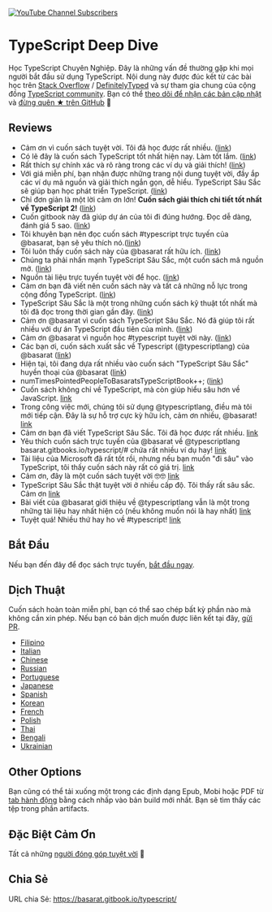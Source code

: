 [![YouTube Channel Subscribers](https://img.shields.io/youtube/channel/subscribers/UCGD_0i6L48hucTiiyhb5QzQ?style=social)](https://www.youtube.com/@basarat)

# TypeScript Deep Dive

Học TypeScript Chuyên Nghiệp. Đây là những vấn đề thường gặp khi mọi người bắt đầu sử dụng TypeScript. Nội dung này được đúc kết từ các bài học trên [Stack Overflow](http://stackoverflow.com/tags/typescript/topusers) / [DefinitelyTyped](https://github.com/DefinitelyTyped/) và sự tham gia chung của cộng đồng [TypeScript community](https://github.com/TypeStrong/). Bạn có thể [theo dõi để nhận các bản cập nhật](https://twitter.com/basarat) và [đừng quên ★ trên GitHub](https://github.com/basarat/typescript-book) 🌹

## Reviews

- Cảm ơn vì cuốn sách tuyệt vời. Tôi đã học được rất nhiều. ([link](https://www.gitbook.com/book/basarat/typescript/discussions/21#comment-1468279131934))
- Có lẽ đây là cuốn sách TypeScript tốt nhất hiện nay. Làm tốt lắm. ([link](https://twitter.com/thelondonjs/status/756419561570852864))
- Rất thích sự chính xác và rõ ràng trong các ví dụ và giải thích! ([link](https://twitter.com/joe_mighty/status/758290957280346112))
- Với giá miễn phí, bạn nhận được những trang nội dung tuyệt vời, đầy ắp các ví dụ mã nguồn và giải thích ngắn gọn, dễ hiểu. TypeScript Sâu Sắc sẽ giúp bạn học phát triển TypeScript. ([link](https://www.nativescript.org/blog/details/free-book-typescript-deep-dive))
- Chỉ đơn giản là một lời cảm ơn lớn! **Cuốn sách giải thích chi tiết tốt nhất về TypeScript 2!** ([link](https://www.gitbook.com/book/basarat/typescript/discussions/38))
- Cuốn gitbook này đã giúp dự án của tôi đi đúng hướng. Đọc dễ dàng, đánh giá 5 sao. ([link](https://twitter.com/thebabellion/status/779888195559235584))
- Tôi khuyên bạn nên đọc cuốn sách #typescript trực tuyến của @basarat, bạn sẽ yêu thích nó.([link](https://twitter.com/markpieszak/status/788099306590969860))
- Tôi luôn thấy cuốn sách này của @basarat rất hữu ích. ([link](https://twitter.com/Brocco/status/789887640656945152))
- Chúng ta phải nhấn mạnh TypeScript Sâu Sắc, một cuốn sách mã nguồn mở. ([link](https://www.siliconrepublic.com/enterprise/typescript-programming-javascript))
- Nguồn tài liệu trực tuyến tuyệt vời để học. ([link](https://twitter.com/rdfuhr/status/790193307708076035))
- Cảm ơn bạn đã viết nên cuốn sách này và tất cả những nỗ lực trong cộng đồng TypeScript. ([link](https://github.com/basarat/typescript-book/pull/183#issuecomment-257799713))
- TypeScript Sâu Sắc là một trong những cuốn sách kỹ thuật tốt nhất mà tôi đã đọc trong thời gian gần đây. ([link](https://twitter.com/borekb/status/794287092272599040))
- Cảm ơn @basarat vì cuốn sách TypeScript Sâu Sắc. Nó đã giúp tôi rất nhiều với dự án TypeScript đầu tiên của mình. ([link](https://twitter.com/betolinck/status/797901548562960384))
- Cảm ơn @basarat vì nguồn học #typescript tuyệt vời này. ([link](https://twitter.com/markuse1501/status/799116176815230976))
- Các bạn ơi, cuốn sách xuất sắc về Typescript (@typescriptlang) của @basarat ([link](https://twitter.com/deeinlove/status/813245965507260417))
- Hiện tại, tôi đang dựa rất nhiều vào cuốn sách "TypeScript Sâu Sắc" huyền thoại của @basarat ([link](https://twitter.com/sitapati/status/814379404956532737))
- numTimesPointedPeopleToBasaratsTypeScriptBook++; ([link](https://twitter.com/brocco/status/814227741696462848))
- Cuốn sách không chỉ về TypeScript, mà còn giúp hiểu sâu hơn về JavaScript. [link](https://www.gitbook.com/book/basarat/typescript/discussions/59)
- Trong công việc mới, chúng tôi sử dụng @typescriptlang, điều mà tôi mới tiếp cận. Đây là sự hỗ trợ cực kỳ hữu ích, cảm ơn nhiều, @basarat! [link](https://twitter.com/netchkin/status/855339390566096896)
- Cảm ơn bạn đã viết TypeScript Sâu Sắc. Tôi đã học được rất nhiều. [link](https://twitter.com/buctwbzs/status/857198618704355328?refsrc=email&s=11)
- Yêu thích cuốn sách trực tuyến của @basarat về @typescriptlang basarat.gitbooks.io/typescript/# chứa rất nhiều ví dụ hay! [link](https://twitter.com/ericliprandi/status/857608837309677568)
- Tài liệu của Microsoft đã rất tốt rồi, nhưng nếu bạn muốn "đi sâu" vào TypeScript, tôi thấy cuốn sách này rất có giá trị. [link](https://twitter.com/caludio/status/876729910550831104)
- Cảm ơn, đây là một cuốn sách tuyệt vời 🤓🤓 [link](https://twitter.com/jjwonmin/status/885666375548547073)
- TypeScript Sâu Sắc thật tuyệt vời ở nhiều cấp độ. Tôi thấy rất sâu sắc. Cảm ơn [link](https://twitter.com/orenmizr/status/891083492787970053)
- Bài viết của @basarat giới thiệu về @typescriptlang vẫn là một trong những tài liệu hay nhất hiện có (nếu không muốn nói là hay nhất) [link](https://twitter.com/stevealee/status/953953255968698368)
- Tuyệt quá! Nhiều thứ hay ho về #typescript! [link](https://twitter.com/pauliescanlon/status/989898852474998784)

## Bắt Đầu

Nếu bạn đến đây để đọc sách trực tuyến, [bắt đầu ngay](https://basarat.gitbook.io/typescript/getting-started).

## Dịch Thuật

Cuốn sách hoàn toàn miễn phí, bạn có thể sao chép bất kỳ phần nào mà không cần xin phép. Nếu bạn có bản dịch muốn được liên kết tại đây, [gửi PR](https://github.com/basarat/typescript-book/edit/master/README.md).

- [Filipino](https://github.com/themarshann/typescript-book-fil)
- [Italian](https://github.com/TizioFittizio/typescript-book)
- [Chinese](https://github.com/jkchao/typescript-book-chinese)
- [Russian](https://github.com/etroynov/typescript-book)
- [Portuguese](https://github.com/overlineink/typescript-book)
- [Japanese](https://github.com/yohamta/typescript-book)
- [Spanish](https://github.com/melissarofman/typescript-book)
- [Korean](https://github.com/radlohead/typescript-book)
- [French](https://github.com/HachemiH/typescript-book)
- [Polish](https://github.com/mbiesiad/typescript-book/tree/pl_PL)
- [Thai](https://github.com/futurouz/typescript-book)
- [Bengali](https://github.com/Acesif/typescript-book)
- [Ukrainian](https://github.com/ArtfulBits/typescript-book)

## Other Options

Bạn cũng có thể tải xuống một trong các định dạng Epub, Mobi hoặc PDF từ [tab hành động](https://github.com/basarat/typescript-book/actions) bằng cách nhấp vào bản build mới nhất. Bạn sẽ tìm thấy các tệp trong phần artifacts.

## Đặc Biệt Cảm Ơn

Tất cả những [người đóng góp tuyệt vời](https://github.com/basarat/typescript-book/graphs/contributors) 🌹

## Chia Sẻ

URL chia Sẻ: <https://basarat.gitbook.io/typescript/>

